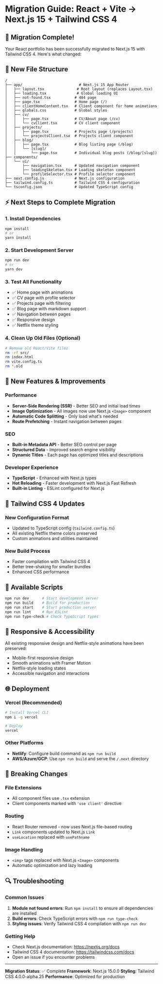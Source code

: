 # Migration Guide: React + Vite → Next.js 15 + Tailwind CSS 4

## 🎉 Migration Complete!

Your React portfolio has been successfully migrated to Next.js 15 with Tailwind CSS 4. Here's what changed:

## 📁 New File Structure

```
/
├── app/                          # Next.js 15 App Router
│   ├── layout.tsx               # Root layout (replaces Layout.tsx)
│   ├── loading.tsx              # Global loading UI
│   ├── not-found.tsx           # 404 page
│   ├── page.tsx                # Home page (/)
│   ├── clientHomeContent.tsx   # Client component for home animations
│   ├── globals.css             # Global styles
│   ├── cv/
│   │   ├── page.tsx            # CV/About page (/cv)
│   │   └── cvClient.tsx        # CV client component
│   ├── projects/
│   │   ├── page.tsx            # Projects page (/projects)
│   │   └── projectsClient.tsx  # Projects client component
│   ├── blog/
│   │   ├── page.tsx            # Blog listing page (/blog)
│   │   └── [slug]/
│   │       └── page.tsx        # Individual blog posts (/blog/[slug])
├── components/
│   └── ui/
│       ├── navigation.tsx      # Updated navigation component
│       ├── loadingSkeleton.tsx # Loading skeleton component
│       └── profileSelector.tsx # Profile selector component
├── next.config.js              # Next.js configuration
├── tailwind.config.ts          # Tailwind CSS 4 configuration
└── tsconfig.json               # Updated TypeScript config
```

## ⚡ Next Steps to Complete Migration

### 1. Install Dependencies
```bash
npm install
# or
yarn install
```

### 2. Start Development Server
```bash
npm run dev
# or
yarn dev
```

### 3. Test All Functionality
- ✅ Home page with animations
- ✅ CV page with profile selector
- ✅ Projects page with filtering
- ✅ Blog page with markdown support
- ✅ Navigation between pages
- ✅ Responsive design
- ✅ Netflix theme styling

### 4. Clean Up Old Files (Optional)
```bash
# Remove old React/Vite files
rm -rf src/
rm index.html
rm vite.config.ts
rm *.old
```

## 🚀 New Features & Improvements

### Performance
- **Server-Side Rendering (SSR)** - Better SEO and initial load times
- **Image Optimization** - All images now use Next.js `<Image>` component
- **Automatic Code Splitting** - Only load what's needed
- **Route Prefetching** - Instant navigation between pages

### SEO
- **Built-in Metadata API** - Better SEO control per page
- **Structured Data** - Improved search engine visibility
- **Dynamic Titles** - Each page has optimized titles and descriptions

### Developer Experience
- **TypeScript** - Enhanced with Next.js types
- **Hot Reloading** - Faster development with Next.js Fast Refresh
- **Built-in Linting** - ESLint configured for Next.js

## 🎨 Tailwind CSS 4 Updates

### New Configuration Format
- Updated to TypeScript config (`tailwind.config.ts`)
- All existing Netflix theme colors preserved
- Custom animations and utilities maintained

### New Build Process
- Faster compilation with Tailwind CSS 4
- Better tree-shaking for smaller bundles
- Enhanced CSS performance

## 🔧 Available Scripts

```bash
npm run dev      # Start development server
npm run build    # Build for production
npm run start    # Start production server
npm run lint     # Run ESLint
npm run type-check # Check TypeScript types
```

## 📱 Responsive & Accessibility

All existing responsive design and Netflix-style animations have been preserved:
- Mobile-first responsive design
- Smooth animations with Framer Motion
- Netflix-style loading states
- Accessible navigation and interactions

## 🌐 Deployment

### Vercel (Recommended)
```bash
# Install Vercel CLI
npm i -g vercel

# Deploy
vercel
```

### Other Platforms
- **Netlify**: Configure build command as `npm run build`
- **AWS/Azure/GCP**: Use `npm run build` and serve the `/.next` directory

## 🚨 Breaking Changes

### File Extensions
- All component files use `.tsx` extension
- Client components marked with `'use client'` directive

### Routing
- React Router removed - now uses Next.js file-based routing
- `Link` components updated to Next.js `Link`
- `useLocation` replaced with `usePathname`

### Image Handling
- `<img>` tags replaced with Next.js `<Image>` components
- Automatic optimization and lazy loading

## 🔍 Troubleshooting

### Common Issues
1. **Module not found errors**: Run `npm install` to ensure all dependencies are installed
2. **Build errors**: Check TypeScript errors with `npm run type-check`
3. **Styling issues**: Verify Tailwind CSS 4 compilation with `npm run dev`

### Getting Help
- Check Next.js documentation: https://nextjs.org/docs
- Tailwind CSS 4 documentation: https://tailwindcss.com/docs
- Open an issue if you encounter problems

---

**Migration Status**: ✅ Complete
**Framework**: Next.js 15.0.0
**Styling**: Tailwind CSS 4.0.0-alpha.25
**Performance**: Optimized for production